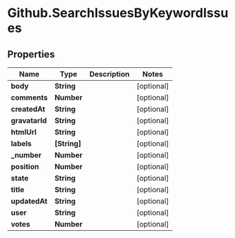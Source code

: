 # Github.SearchIssuesByKeywordIssues

## Properties

Name | Type | Description | Notes
------------ | ------------- | ------------- | -------------
**body** | **String** |  | [optional] 
**comments** | **Number** |  | [optional] 
**createdAt** | **String** |  | [optional] 
**gravatarId** | **String** |  | [optional] 
**htmlUrl** | **String** |  | [optional] 
**labels** | **[String]** |  | [optional] 
**_number** | **Number** |  | [optional] 
**position** | **Number** |  | [optional] 
**state** | **String** |  | [optional] 
**title** | **String** |  | [optional] 
**updatedAt** | **String** |  | [optional] 
**user** | **String** |  | [optional] 
**votes** | **Number** |  | [optional] 


